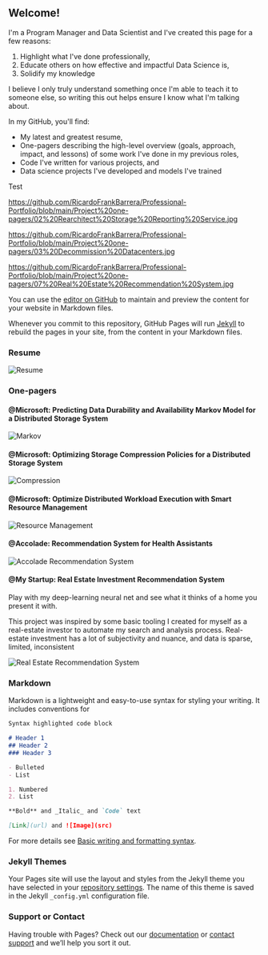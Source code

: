 ## Welcome!

I'm a Program Manager and Data Scientist and I've created this page for a few reasons:

1. Highlight what I've done professionally,
2. Educate others on how effective and impactful Data Science is,
3. Solidify my knowledge

I believe I only truly understand something once I'm able to teach it to someone else, so writing this out helps ensure I know what I'm talking about.


In my GitHub, you'll find:

* My latest and greatest resume,
* One-pagers describing the high-level overview (goals, approach, impact, and lessons) of some work I've done in my previous roles,
* Code I've written for various projects, and
* Data science projects I've developed and models I've trained

Test




https://github.com/RicardoFrankBarrera/Professional-Portfolio/blob/main/Project%20one-pagers/02%20Rearchitect%20Storage%20Reporting%20Service.jpg

https://github.com/RicardoFrankBarrera/Professional-Portfolio/blob/main/Project%20one-pagers/03%20Decommission%20Datacenters.jpg






https://github.com/RicardoFrankBarrera/Professional-Portfolio/blob/main/Project%20one-pagers/07%20Real%20Estate%20Recommendation%20System.jpg


You can use the [editor on GitHub](https://github.com/RicardoFrankBarrera/Professional-Portfolio/edit/gh-pages/index.md) to maintain and preview the content for your website in Markdown files.

Whenever you commit to this repository, GitHub Pages will run [Jekyll](https://jekyllrb.com/) to rebuild the pages in your site, from the content in your Markdown files.

### Resume

![Resume](https://github.com/RicardoFrankBarrera/Professional-Portfolio/blob/main/Resume/Ricardo%20Frank%20Barrera%20-%202021%20Resume%20(Beautiful).jpg?raw=true)

### One-pagers

#### @Microsoft: Predicting Data Durability and Availability Markov Model  for a Distributed Storage System

![Markov](https://github.com/RicardoFrankBarrera/Professional-Portfolio/blob/main/Project%20one-pagers/01%20Storage%20Markov%20Model.jpg?raw=true)

#### @Microsoft: Optimizing Storage Compression Policies for a Distributed Storage System

![Compression](https://github.com/RicardoFrankBarrera/Professional-Portfolio/blob/main/Project%20one-pagers/04%20Optimize%20Data%20Compression%20Policies.jpg?raw=true)

#### @Microsoft: Optimize Distributed Workload Execution with Smart Resource Management

![Resource Management](https://github.com/RicardoFrankBarrera/Professional-Portfolio/blob/main/Project%20one-pagers/05%20Resource%20Management%20Container%20Sizing.jpg?raw=true)

#### @Accolade: Recommendation System for Health Assistants

![Accolade Recommendation System](https://github.com/RicardoFrankBarrera/Professional-Portfolio/blob/main/Project%20one-pagers/06%20Health%20Assistant%20Recommendation%20System.jpg?raw=true)

#### @My Startup: Real Estate Investment Recommendation System

Play with my deep-learning neural net and see what it thinks of a home you present it with.

This project was inspired by some basic tooling I created for myself as a real-estate investor to automate my search and analysis process. Real-estate investment has a lot of subjectivity and nuance, and data is sparse, limited, inconsistent

![Real Estate Recommendation System](https://github.com/RicardoFrankBarrera/Professional-Portfolio/blob/main/Project%20one-pagers/07%20Real%20Estate%20Recommendation%20System.jpg?raw=true)


### Markdown

Markdown is a lightweight and easy-to-use syntax for styling your writing. It includes conventions for

```markdown
Syntax highlighted code block

# Header 1
## Header 2
### Header 3

- Bulleted
- List

1. Numbered
2. List

**Bold** and _Italic_ and `Code` text

[Link](url) and ![Image](src)
```

For more details see [Basic writing and formatting syntax](https://docs.github.com/en/github/writing-on-github/getting-started-with-writing-and-formatting-on-github/basic-writing-and-formatting-syntax).

### Jekyll Themes

Your Pages site will use the layout and styles from the Jekyll theme you have selected in your [repository settings](https://github.com/RicardoFrankBarrera/Professional-Portfolio/settings/pages). The name of this theme is saved in the Jekyll `_config.yml` configuration file.

### Support or Contact

Having trouble with Pages? Check out our [documentation](https://docs.github.com/categories/github-pages-basics/) or [contact support](https://support.github.com/contact) and we’ll help you sort it out.